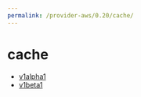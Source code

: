 ```yaml
---
permalink: /provider-aws/0.20/cache/
---
```


# cache



* [v1alpha1](v1alpha1/index.md)
* [v1beta1](v1beta1/index.md)